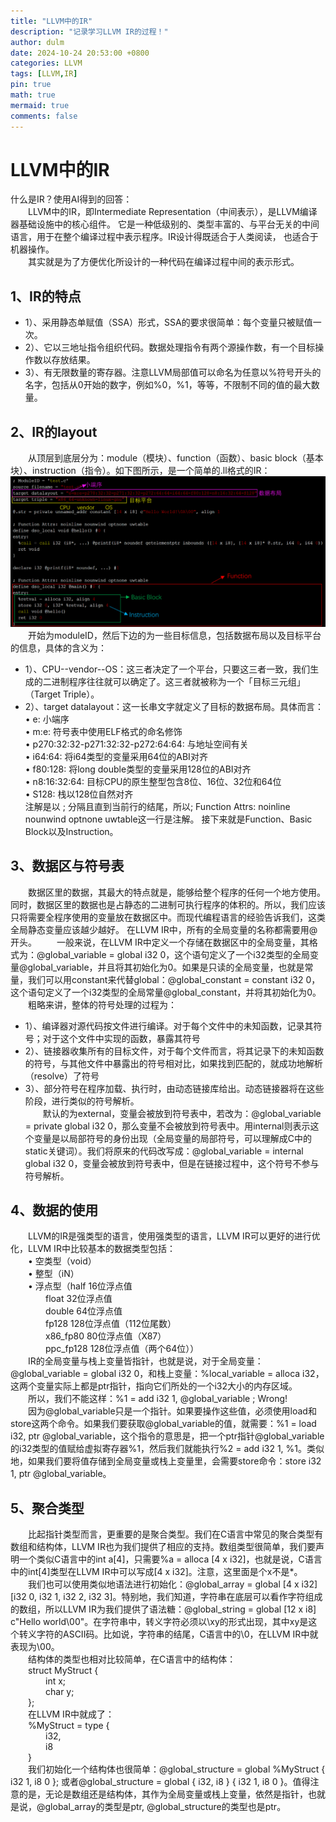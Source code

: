```yaml
---
title: "LLVM中的IR"
description: "记录学习LLVM IR的过程！"
author: dulm
date: 2024-10-24 20:53:00 +0800
categories: LLVM
tags: [LLVM,IR]
pin: true
math: true
mermaid: true
comments: false
---
```

# LLVM中的IR  
什么是IR？使用AI得到的回答：  
&emsp;&emsp;LLVM中的IR，即Intermediate Representation（中间表示），是LLVM编译器基础设施中的核心组件。
它是一种低级别的、类型丰富的、与平台无关的中间语言，用于在整个编译过程中表示程序。IR设计得既适合于人类阅读，
也适合于机器操作。  
&emsp;&emsp;其实就是为了方便优化所设计的一种代码在编译过程中间的表示形式。   
## 1、IR的特点
- 1）、采用静态单赋值（SSA）形式，SSA的要求很简单：每个变量只被赋值一次。
- 2）、它以三地址指令组织代码。数据处理指令有两个源操作数，有一个目标操作数以存放结果。
- 3）、有无限数量的寄存器。注意LLVM局部值可以命名为任意以%符号开头的名字，包括从0开始的数字，例如%0，%1，等等，不限制不同的值的最大数量。<br>

## 2、IR的layout
&emsp;&emsp;从顶层到底层分为：module（模块）、function（函数）、basic block（基本块）、instruction（指令）。如下图所示，是一个简单的.ll格式的IR：   
![IR Layout](/assets/pic/IR_layout.png)    
&emsp;&emsp;开始为moduleID，然后下边的为一些目标信息，包括数据布局以及目标平台的信息，具体的含义为：   
- 1）、CPU--vendor--OS：这三者决定了一个平台，只要这三者一致，我们生成的二进制程序往往就可以确定了。这三者就被称为一个「目标三元组」（Target Triple）。
- 2）、target datalayout：这一长串文字就定义了目标的数据布局。具体而言：<br>
     • e: 小端序<br>
     • m:e: 符号表中使用ELF格式的命名修饰<br>
     • p270:32:32-p271:32:32-p272:64:64: 与地址空间有关<br>
     • i64:64: 将i64类型的变量采用64位的ABI对齐<br>
     • f80:128: 将long double类型的变量采用128位的ABI对齐<br>
     • n8:16:32:64: 目标CPU的原生整型包含8位、16位、32位和64位<br>
     • S128: 栈以128位自然对齐<br>
  注解是以 ; 分隔且直到当前行的结尾，所以; Function Attrs: noinline nounwind optnone uwtable这一行是注解。
  接下来就是Function、Basic Block以及Instruction。

## 3、数据区与符号表
  &emsp;&emsp;数据区里的数据，其最大的特点就是，能够给整个程序的任何一个地方使用。同时，数据区里的数据也是占静态的二进制可执行程序的体积的。所以，我们应该只将需要全程序使用的变量放在数据区中。而现代编程语言的经验告诉我们，这类全局静态变量应该越少越好。 在LLVM IR中，所有的全局变量的名称都需要用@开头。
&emsp;&emsp;一般来说，在LLVM IR中定义一个存储在数据区中的全局变量，其格式为：@global_variable = global i32 0，这个语句定义了一个i32类型的全局变量@global_variable，并且将其初始化为0。如果是只读的全局变量，也就是常量，我们可以用constant来代替global：@global_constant = constant i32 0，这个语句定义了一个i32类型的全局常量@global_constant，并将其初始化为0。
&emsp;&emsp;粗略来讲，整体的符号处理的过程为：
- 1）、编译器对源代码按文件进行编译。对于每个文件中的未知函数，记录其符号；对于这个文件中实现的函数，暴露其符号
- 2）、链接器收集所有的目标文件，对于每个文件而言，将其记录下的未知函数的符号，与其他文件中暴露出的符号相对比，如果找到匹配的，就成功地解析（resolve）了符号
- 3）、部分符号在程序加载、执行时，由动态链接库给出。动态链接器将在这些阶段，进行类似的符号解析。<br>
&emsp;&emsp;默认的为external，变量会被放到符号表中，若改为：@global_variable = private global i32 0，那么变量不会被放到符号表中。用internal则表示这个变量是以局部符号的身份出现（全局变量的局部符号，可以理解成C中的static关键词）。我们将原来的代码改写成：@global_variable = internal global i32 0，变量会被放到符号表中，但是在链接过程中，这个符号不参与符号解析。

## 4、数据的使用   
&emsp;&emsp;LLVM的IR是强类型的语言，使用强类型的语言，LLVM IR可以更好的进行优化，LLVM IR中比较基本的数据类型包括：  
&emsp;&emsp;• 空类型（void）  
&emsp;&emsp;• 整型（iN）  
&emsp;&emsp;• 浮点型（half 16位浮点值  
&emsp;&emsp;&emsp;&emsp;float 32位浮点值  
&emsp;&emsp;&emsp;&emsp;double 64位浮点值   
&emsp;&emsp;&emsp;&emsp;fp128 128位浮点值（112位尾数）  
&emsp;&emsp;&emsp;&emsp;x86_fp80 80位浮点值（X87）   
&emsp;&emsp;&emsp;&emsp;ppc_fp128 128位浮点值（两个64位））    
&emsp;&emsp;IR的全局变量与栈上变量皆指针，也就是说，对于全局变量：@global_variable = global i32 0，和栈上变量：%local_variable = alloca i32，这两个变量实际上都是ptr指针，指向它们所处的一个i32大小的内存区域。  
&emsp;&emsp;所以，我们不能这样：%1 = add i32 1, @global_variable ; Wrong!    
&emsp;&emsp;因为@global_variable只是一个指针。如果要操作这些值，必须使用load和store这两个命令。如果我们要获取@global_variable的值，就需要：%1 = load i32, ptr @global_variable，这个指令的意思是，把一个ptr指针@global_variable的i32类型的值赋给虚拟寄存器%1，然后我们就能执行%2 = add i32 1, %1。类似地，如果我们要将值存储到全局变量或栈上变量里，会需要store命令：store i32 1, ptr @global_variable。

## 5、聚合类型   
&emsp;&emsp;比起指针类型而言，更重要的是聚合类型。我们在C语言中常见的聚合类型有数组和结构体，LLVM IR也为我们提供了相应的支持。数组类型很简单，我们要声明一个类似C语言中的int a[4]，只需要%a = alloca [4 x i32]，也就是说，C语言中的int[4]类型在LLVM IR中可以写成[4 x i32]。注意，这里面是个x不是*。   
&emsp;&emsp;我们也可以使用类似地语法进行初始化：@global_array = global [4 x i32] [i32 0, i32 1, i32 2, i32 3]。特别地，我们知道，字符串在底层可以看作字符组成的数组，所以LLVM IR为我们提供了语法糖：@global_string = global [12 x i8] c"Hello world\00"。在字符串中，转义字符必须以\xy的形式出现，其中xy是这个转义字符的ASCII码。比如说，字符串的结尾，C语言中的\0，在LLVM IR中就表现为\00。   
&emsp;&emsp;结构体的类型也相对比较简单，在C语言中的结构体：   
&emsp;&emsp;struct MyStruct {   
&emsp;&emsp;&emsp;&emsp;int x;   
&emsp;&emsp;&emsp;&emsp;char y;  
&emsp;&emsp;};   
&emsp;&emsp;在LLVM IR中就成了：   
&emsp;&emsp;%MyStruct = type {   
&emsp;&emsp;&emsp;&emsp;i32,  
&emsp;&emsp;&emsp;&emsp;i8   
&emsp;&emsp;}   
&emsp;&emsp;我们初始化一个结构体也很简单：@global_structure = global %MyStruct { i32 1, i8 0 }; 或者@global_structure = global { i32, i8 } { i32 1, i8 0 }。值得注意的是，无论是数组还是结构体，其作为全局变量或栈上变量，依然是指针，也就是说，@global_array的类型是ptr, @global_structure的类型也是ptr。

